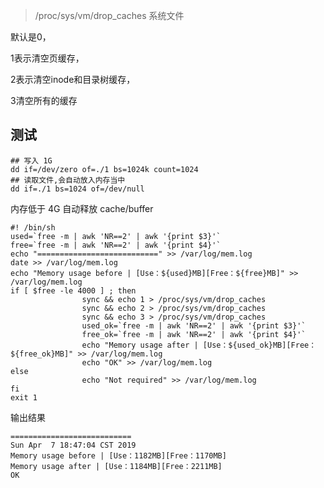 > /proc/sys/vm/drop_caches  系统文件

默认是0，

1表示清空页缓存，

2表示清空inode和目录树缓存，

3清空所有的缓存

测试
---

    ## 写入 1G
    dd if=/dev/zero of=./1 bs=1024k count=1024
    ## 读取文件,会自动放入内存当中
    dd if=./1 bs=1024 of=/dev/null  

内存低于 4G 自动释放 cache/buffer

    #! /bin/sh
    used=`free -m | awk 'NR==2' | awk '{print $3}'`
    free=`free -m | awk 'NR==2' | awk '{print $4}'`
    echo "===========================" >> /var/log/mem.log
    date >> /var/log/mem.log
    echo "Memory usage before | [Use：${used}MB][Free：${free}MB]" >> /var/log/mem.log
    if [ $free -le 4000 ] ; then
                    sync && echo 1 > /proc/sys/vm/drop_caches
                    sync && echo 2 > /proc/sys/vm/drop_caches
                    sync && echo 3 > /proc/sys/vm/drop_caches
    				used_ok=`free -m | awk 'NR==2' | awk '{print $3}'`
    				free_ok=`free -m | awk 'NR==2' | awk '{print $4}'`
    				echo "Memory usage after | [Use：${used_ok}MB][Free：${free_ok}MB]" >> /var/log/mem.log
                    echo "OK" >> /var/log/mem.log
    else
                    echo "Not required" >> /var/log/mem.log
    fi
    exit 1


输出结果

    ===========================
    Sun Apr  7 18:47:04 CST 2019
    Memory usage before | [Use：1182MB][Free：1170MB]
    Memory usage after | [Use：1184MB][Free：2211MB]
    OK